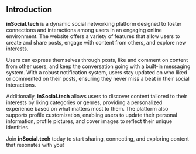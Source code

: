 ## Introduction

**inSocial.tech** is a dynamic social networking platform designed to foster connections and interactions among users in an engaging online environment. The website offers a variety of features that allow users to create and share posts, engage with content from others, and explore new interests.

Users can express themselves through posts, like and comment on content from other users, and keep the conversation going with a built-in messaging system. With a robust notification system, users stay updated on who liked or commented on their posts, ensuring they never miss a beat in their social interactions.

Additionally, **inSocial.tech** allows users to discover content tailored to their interests by liking categories or genres, providing a personalized experience based on what matters most to them. The platform also supports profile customization, enabling users to update their personal information, profile pictures, and cover images to reflect their unique identities.

Join **inSocial.tech** today to start sharing, connecting, and exploring content that resonates with you!

